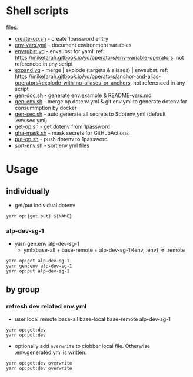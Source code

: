 # Shell scripts

files:
- [create-op.sh](create-op.sh) - create 1password entry
- [env-vars.yml](env-vars.yml) - document environment variables
- [envsubst.yq](envsubst.yq) - envsubst for yaml. ref: https://mikefarah.gitbook.io/yq/operators/env-variable-operators. not referenced in any script
- [expand.yq](expand.yq) - merge | explode (targets & aliases) | envsubst. ref: https://mikefarah.gitbook.io/yq/operators/anchor-and-alias-operators#explode-with-no-aliases-or-anchors. not referenced in any script
- [gen-doc.sh](gen-doc.sh) - generate env.example & README-vars.md
- [gen-env.sh](gen-env.sh) - merge op dotenv.yml & git env.yml to generate dotenv for consummption by docker
- [gen-sec.sh](gen-sec.sh) - auto generate all secrets to $dotenv_yml (default .env.sec.yml)
- [get-op.sh](get-op.sh) - get dotenv from 1password
- [gha-mask.sh](gha-mask.sh) - mask secrets for GitHubActions
- [put-op.sh](put-op.sh) - push dotenv to 1password
- [sort-env.sh](sort-env.sh) - sort env yml files

# Usage

## individually
- get/put individual dotenv
```
yarn op:{get|put} ${NAME}
```

### alp-dev-sg-1 
- yarn gen:env alp-dev-sg-1
	- yml:(base-all + base-remote + alp-dev-sg-1){env, .env} => .remote
```
yarn op:get alp-dev-sg-1 
yarn gen:env alp-dev-sg-1
yarn op:put alp-dev-sg-1
```

## by group
### refresh dev related env.yml
- user local remote base-all base-local base-remote alp-dev-sg-1
```
yarn op:get:dev
yarn op:put:dev
```
- optionally add `overwrite` to clobber local file. Otherwise .env.generated.yml is written. 
```
yarn op:get:dev overwrite
yarn op:put:dev overwrite
```
